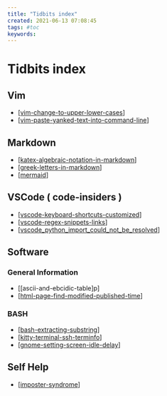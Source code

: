 ```yaml
---
title: "Tidbits index"
created: 2021-06-13 07:08:45
tags: #toc
keywords:
---
```


# Tidbits index

## Vim

- [[vim-change-to-upper-lower-cases]]
- [[vim-paste-yanked-text-into-command-line]]

## Markdown

- [[katex-algebraic-notation-in-markdown]]
- [[greek-letters-in-markdown]]
- [[mermaid]]

## VSCode ( code-insiders )

- [[vscode-keyboard-shortcuts-customized]]
- [[vscode-regex-snippets-links]]
- [[vscode_python_import_could_not_be_resolved]]
## Software

### General Information

- [[ascii-and-ebcidic-table]p]
- [[html-page-find-modified-published-time]]

### BASH

- [[bash-extracting-substring]]
- [[kitty-terminal-ssh-terminfo]]
- [[gnome-setting-screen-idle-delay]]

## Self Help

- [[imposter-syndrome]]

[//begin]: # "Autogenerated link references for markdown compatibility"
[vim-change-to-upper-lower-cases]: vim-change-to-upper-lower-cases.md "Vim change to upper lower case"
[vim-paste-yanked-text-into-command-line]: vim-paste-yanked-text-into-command-line.md "Vim paste yanked text into command line"
[katex-algebraic-notation-in-markdown]: katex-algebraic-notation-in-markdown.md "Katex algebraic notation in markdown"
[greek-letters-in-markdown]: greek-letters-in-markdown.md "Greek letters in markdown"
[mermaid]: mermaid.md "mermaid"
[vscode-keyboard-shortcuts-customized]: vscode-keyboard-shortcuts-customized.md "Vscode Keyboard Shortcuts Customized"
[vscode-regex-snippets-links]: vscode-regex-snippets-links.md "Vscode Regex Snippets Links"
[vscode_python_import_could_not_be_resolved]: vscode_python_import_could_not_be_resolved.md "Vscode_python_import_could_not_be_resolved"
[html-page-find-modified-published-time]: html-page-find-modified-published-time.md "Html Page Find Modified Published Time"
[bash-extracting-substring]: bash-extracting-substring.md "BASH extracting substring"
[kitty-terminal-ssh-terminfo]: kitty-terminal-ssh-terminfo.md "Kitty Terminal Ssh Terminfo"
[gnome-setting-screen-idle-delay]: gnome-setting-screen-idle-delay.md "Gnome Setting Screen Idle Delay"
[imposter-syndrome]: imposter-syndrome.md "Imposter syndrome"
[//end]: # "Autogenerated link references"
